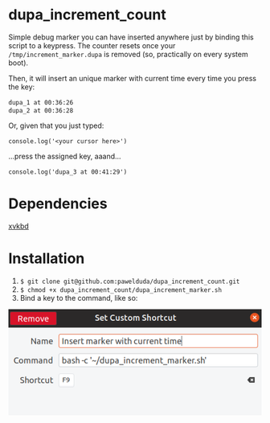 # dupa_increment_count
Simple debug marker you can have inserted anywhere just by binding this script to a keypress. The counter resets once your `/tmp/increment_marker.dupa` is removed (so, practically on every system boot). 

Then, it will insert an unique marker with current time every time you press the key:
```
dupa_1 at 00:36:26
dupa_2 at 00:36:28
```

Or, given that you just typed:
```
console.log('<your cursor here>')
```
...press the assigned key, aaand...
```
console.log('dupa_3 at 00:41:29')
```


# Dependencies
[xvkbd](http://t-sato.in.coocan.jp/xvkbd/)

# Installation
1. `$ git clone git@github.com:pawelduda/dupa_increment_count.git`
2. `$ chmod +x dupa_increment_count/dupa_increment_marker.sh`
3. Bind a key to the command, like so:

![Bind a key to the command, like so](set_custom_shortcut.png)
